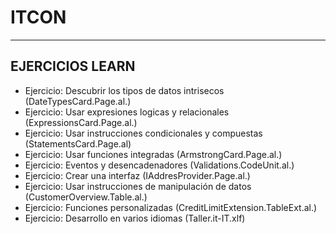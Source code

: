 # ITCON

---

## EJERCICIOS LEARN

- Ejercicio: Descubrir los tipos de datos intrisecos (DateTypesCard.Page.al.)
- Ejercicio: Usar expresiones logicas y relacionales (ExpressionsCard.Page.al.)
- Ejercicio: Usar instrucciones condicionales y compuestas (StatementsCard.Page.al)
- Ejercicio: Usar funciones integradas (ArmstrongCard.Page.al.)
- Ejercicio: Eventos y desencadenadores (Validations.CodeUnit.al.)
- Ejercicio: Crear una interfaz (IAddresProvider.Page.al.)
- Ejercicio: Usar instrucciones de manipulación de datos (CustomerOverview.Table.al.)
- Ejercicio: Funciones personalizadas (CreditLimitExtension.TableExt.al.)
- Ejercicio: Desarrollo en varios idiomas (Taller.it-IT.xlf)